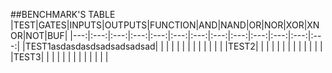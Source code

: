 ##BENCHMARK'S TABLE
|TEST|GATES|INPUTS|OUTPUTS|FUNCTION|AND|NAND|OR|NOR|XOR|XNOR|NOT|BUF|
|---:|:---:|:---:|:---:|:---:|:---:|:---:|:---:|:---:|:---:|:---:|:---:|:---:|
|TEST1asdasdasdsadsadsadsad|     |     |     |     |     |     |     |     |     |     |     |     |
|TEST2|     |     |     |     |     |     |     |     |     |     |     |     |
|TEST3|     |     |     |     |     |     |     |     |     |     |     |     |
